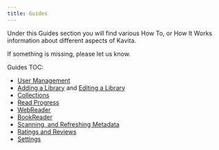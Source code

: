 ```yaml
---
title: Guides
---
```


Under this Guides section you will find various How To, or How It Works information about different aspects of Kavita.

If something is missing, please let us know.

Guides TOC:
* [User Management](https://wiki.kavitareader.com/guides/user-management)
* [Adding a Library](https://wiki.kavitareader.com/guides/adding-a-library) and [Editing a Library](https://wiki.kavitareader.com/guides/adding-a-library/editing-a-library)
* [Collections](https://wiki.kavitareader.com/guides/collections)
* [Read Progress](https://wiki.kavitareader.com/guides/read-progress)
* [WebReader](https://wiki.kavitareader.com/guides/webreader)
* [BookReader](https://wiki.kavitareader.com/guides/bookreader)
* [Scanning, and Refreshing Metadata](https://wiki.kavitareader.com/guides/scanning-analyzing-and-refreshing-metadata)
* [Ratings and Reviews](https://wiki.kavitareader.com/guides/rating-and-reviews)
* [Settings](https://wiki.kavitareader.com/guides/preferences)

